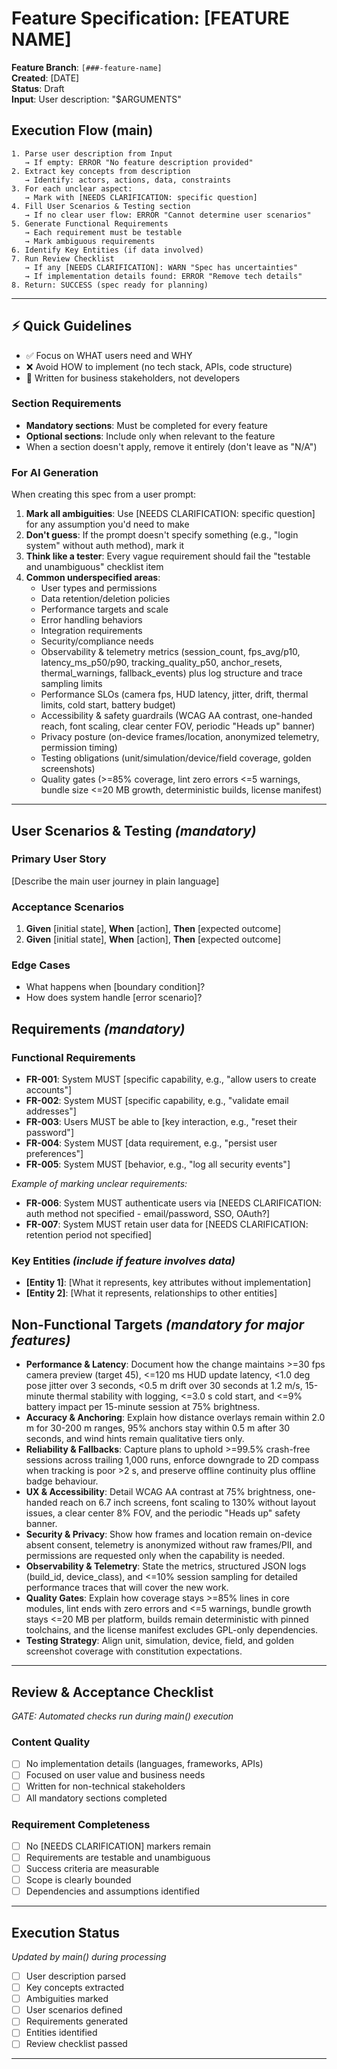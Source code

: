 # Feature Specification: [FEATURE NAME]

**Feature Branch**: `[###-feature-name]`  
**Created**: [DATE]  
**Status**: Draft  
**Input**: User description: "$ARGUMENTS"

## Execution Flow (main)
```
1. Parse user description from Input
   → If empty: ERROR "No feature description provided"
2. Extract key concepts from description
   → Identify: actors, actions, data, constraints
3. For each unclear aspect:
   → Mark with [NEEDS CLARIFICATION: specific question]
4. Fill User Scenarios & Testing section
   → If no clear user flow: ERROR "Cannot determine user scenarios"
5. Generate Functional Requirements
   → Each requirement must be testable
   → Mark ambiguous requirements
6. Identify Key Entities (if data involved)
7. Run Review Checklist
   → If any [NEEDS CLARIFICATION]: WARN "Spec has uncertainties"
   → If implementation details found: ERROR "Remove tech details"
8. Return: SUCCESS (spec ready for planning)
```

---

## ⚡ Quick Guidelines
- ✅ Focus on WHAT users need and WHY
- ❌ Avoid HOW to implement (no tech stack, APIs, code structure)
- 👥 Written for business stakeholders, not developers

### Section Requirements
- **Mandatory sections**: Must be completed for every feature
- **Optional sections**: Include only when relevant to the feature
- When a section doesn't apply, remove it entirely (don't leave as "N/A")

### For AI Generation
When creating this spec from a user prompt:
1. **Mark all ambiguities**: Use [NEEDS CLARIFICATION: specific question] for any assumption you'd need to make
2. **Don't guess**: If the prompt doesn't specify something (e.g., "login system" without auth method), mark it
3. **Think like a tester**: Every vague requirement should fail the "testable and unambiguous" checklist item
4. **Common underspecified areas**:
   - User types and permissions
   - Data retention/deletion policies  
   - Performance targets and scale
   - Error handling behaviors
   - Integration requirements
   - Security/compliance needs
   - Observability & telemetry metrics (session_count, fps_avg/p10, latency_ms_p50/p90, tracking_quality_p50, anchor_resets, thermal_warnings, fallback_events) plus log structure and trace sampling limits
   - Performance SLOs (camera fps, HUD latency, jitter, drift, thermal limits, cold start, battery budget)
   - Accessibility & safety guardrails (WCAG AA contrast, one-handed reach, font scaling, clear center FOV, periodic "Heads up" banner)
   - Privacy posture (on-device frames/location, anonymized telemetry, permission timing)
   - Testing obligations (unit/simulation/device/field coverage, golden screenshots)
   - Quality gates (>=85% coverage, lint zero errors <=5 warnings, bundle size <=20 MB growth, deterministic builds, license manifest)

---

## User Scenarios & Testing *(mandatory)*

### Primary User Story
[Describe the main user journey in plain language]

### Acceptance Scenarios
1. **Given** [initial state], **When** [action], **Then** [expected outcome]
2. **Given** [initial state], **When** [action], **Then** [expected outcome]

### Edge Cases
- What happens when [boundary condition]?
- How does system handle [error scenario]?

## Requirements *(mandatory)*

### Functional Requirements
- **FR-001**: System MUST [specific capability, e.g., "allow users to create accounts"]
- **FR-002**: System MUST [specific capability, e.g., "validate email addresses"]  
- **FR-003**: Users MUST be able to [key interaction, e.g., "reset their password"]
- **FR-004**: System MUST [data requirement, e.g., "persist user preferences"]
- **FR-005**: System MUST [behavior, e.g., "log all security events"]

*Example of marking unclear requirements:*
- **FR-006**: System MUST authenticate users via [NEEDS CLARIFICATION: auth method not specified - email/password, SSO, OAuth?]
- **FR-007**: System MUST retain user data for [NEEDS CLARIFICATION: retention period not specified]

### Key Entities *(include if feature involves data)*
- **[Entity 1]**: [What it represents, key attributes without implementation]
- **[Entity 2]**: [What it represents, relationships to other entities]

## Non-Functional Targets *(mandatory for major features)*
- **Performance & Latency**: Document how the change maintains >=30 fps camera preview (target 45), <=120 ms HUD update latency, <1.0 deg pose jitter over 3 seconds, <0.5 m drift over 30 seconds at 1.2 m/s, 15-minute thermal stability with logging, <=3.0 s cold start, and <=9% battery impact per 15-minute session at 75% brightness.
- **Accuracy & Anchoring**: Explain how distance overlays remain within 2.0 m for 30-200 m ranges, 95% anchors stay within 0.5 m after 30 seconds, and wind hints remain qualitative tiers only.
- **Reliability & Fallbacks**: Capture plans to uphold >=99.5% crash-free sessions across trailing 1,000 runs, enforce downgrade to 2D compass when tracking is poor >2 s, and preserve offline continuity plus offline badge behaviour.
- **UX & Accessibility**: Detail WCAG AA contrast at 75% brightness, one-handed reach on 6.7 inch screens, font scaling to 130% without layout issues, a clear center 8% FOV, and the periodic "Heads up" safety banner.
- **Security & Privacy**: Show how frames and location remain on-device absent consent, telemetry is anonymized without raw frames/PII, and permissions are requested only when the capability is needed.
- **Observability & Telemetry**: State the metrics, structured JSON logs (build_id, device_class), and <=10% session sampling for detailed performance traces that will cover the new work.
- **Quality Gates**: Explain how coverage stays >=85% lines in core modules, lint ends with zero errors and <=5 warnings, bundle growth stays <=20 MB per platform, builds remain deterministic with pinned toolchains, and the license manifest excludes GPL-only dependencies.
- **Testing Strategy**: Align unit, simulation, device, field, and golden screenshot coverage with constitution expectations.


---

## Review & Acceptance Checklist
*GATE: Automated checks run during main() execution*

### Content Quality
- [ ] No implementation details (languages, frameworks, APIs)
- [ ] Focused on user value and business needs
- [ ] Written for non-technical stakeholders
- [ ] All mandatory sections completed

### Requirement Completeness
- [ ] No [NEEDS CLARIFICATION] markers remain
- [ ] Requirements are testable and unambiguous  
- [ ] Success criteria are measurable
- [ ] Scope is clearly bounded
- [ ] Dependencies and assumptions identified

---

## Execution Status
*Updated by main() during processing*

- [ ] User description parsed
- [ ] Key concepts extracted
- [ ] Ambiguities marked
- [ ] User scenarios defined
- [ ] Requirements generated
- [ ] Entities identified
- [ ] Review checklist passed

---




